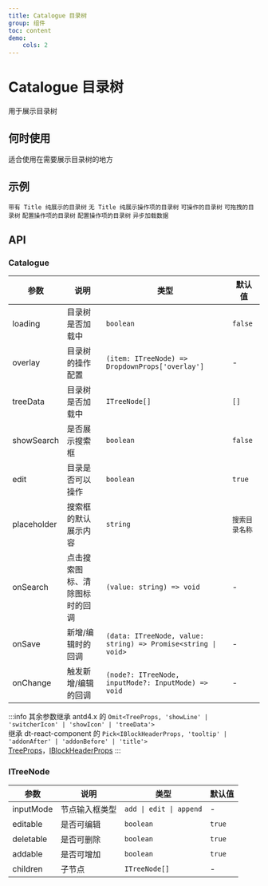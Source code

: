 ```yaml
---
title: Catalogue 目录树
group: 组件
toc: content
demo:
    cols: 2
---
```


# Catalogue 目录树

用于展示目录树

## 何时使用

适合使用在需要展示目录树的地方

## 示例

<code src="./demos/basic.tsx">带有 Title 纯展示的目录树</code>
<code src="./demos/simple.tsx">无 Title 纯展示操作项的目录树</code>
<code src="./demos/operator.tsx">可操作的目录树</code>
<code src="./demos/drag.tsx">可拖拽的目录树</code>
<code src="./demos/config.tsx">配置操作项的目录树</code>
<code src="./demos/tabs.tsx">配置操作项的目录树</code>
<code src="./demos/async.tsx">异步加载数据</code>

## API

### Catalogue

| 参数        | 说明                           | 类型                                                          | 默认值         |
| ----------- | ------------------------------ | ------------------------------------------------------------- | -------------- |
| loading     | 目录树是否加载中               | `boolean`                                                     | `false`        |
| overlay     | 目录树的操作配置               | `(item: ITreeNode) => DropdownProps['overlay']`               | -              |
| treeData    | 目录树是否加载中               | `ITreeNode[]`                                                 | `[]`           |
| showSearch  | 是否展示搜索框                 | `boolean`                                                     | `false`        |
| edit        | 目录是否可以操作               | `boolean`                                                     | `true`         |
| placeholder | 搜索框的默认展示内容           | `string`                                                      | `搜索目录名称` |
| onSearch    | 点击搜索图标、清除图标时的回调 | `(value: string) => void`                                     | -              |
| onSave      | 新增/编辑时的回调              | `(data: ITreeNode, value: string) => Promise<string \| void>` | -              |
| onChange    | 触发新增/编辑的回调            | `(node?: ITreeNode, inputMode?: InputMode) => void`           | -              |

:::info
其余参数继承 antd4.x 的 `Omit<TreeProps, 'showLine' | 'switcherIcon' | 'showIcon' | 'treeData'>`<br/>
继承 dt-react-component 的 `Pick<IBlockHeaderProps, 'tooltip' | 'addonAfter' | 'addonBefore' | 'title'>`<br/>
[TreeProps](https://ant.design/components/tree-cn#tree-props)，[IBlockHeaderProps](https://dtstack.github.io/dt-react-component/components/block-header#blockheader)
:::

### ITreeNode

| 参数      | 说明           | 类型                    | 默认值 |
| --------- | -------------- | ----------------------- | ------ |
| inputMode | 节点输入框类型 | `add \| edit \| append` | -      |
| editable  | 是否可编辑     | `boolean`               | `true` |
| deletable | 是否可删除     | `boolean`               | `true` |
| addable   | 是否可增加     | `boolean`               | `true` |
| children  | 子节点         | `ITreeNode[]`           | -      |
